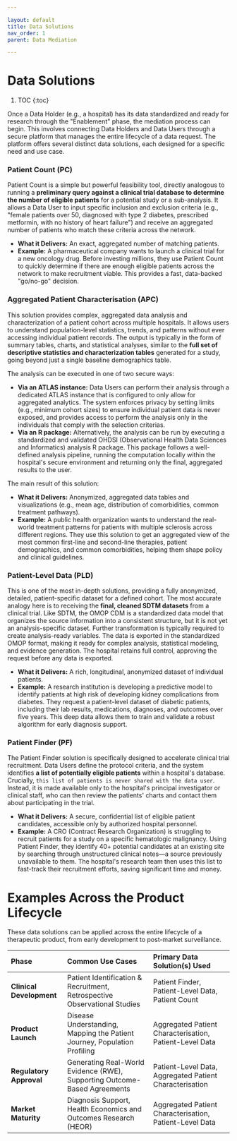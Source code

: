```yaml
---

layout: default
title: Data Solutions
nav_order: 1
parent: Data Mediation

---
```


# Data Solutions

1. TOC
{:toc}


Once a Data Holder (e.g., a hospital) has its data standardized and ready for
research through the "Enablement" phase, the mediation process can begin. This
involves connecting Data Holders and Data Users through a secure platform that
manages the entire lifecycle of a data request. The platform offers several
distinct data solutions, each designed for a specific need and use case.

### Patient Count (PC)

Patient Count is a simple but powerful feasibility tool, directly analogous to running a **preliminary query against a clinical trial database to determine the number of eligible patients** for a potential study or a sub-analysis. It allows a Data User
to input specific inclusion and exclusion criteria (e.g., "female patients over
50, diagnosed with type 2 diabetes, prescribed metformin, with no history of
heart failure") and receive an aggregated number of patients who match these
criteria across the network.

* **What it Delivers:** An exact, aggregated number of matching patients.
* **Example:** A pharmaceutical company wants to launch a clinical trial for a
  new oncology drug. Before investing millions, they use Patient Count to
  quickly determine if there are enough eligible patients across the network to
  make recruitment viable. This provides a fast, data-backed "go/no-go"
  decision.

### Aggregated Patient Characterisation (APC)

This solution provides complex, aggregated data analysis and characterization
of a patient cohort across multiple hospitals. It allows users to understand
population-level statistics, trends, and patterns without ever accessing
individual patient records. The output is typically in the form of summary
tables, charts, and statistical analyses, similar to the **full set of descriptive statistics and characterization tables** generated for a study, going beyond just a single baseline demographics table.

The analysis can be executed in one of two secure ways:

* **Via an ATLAS instance:** Data Users can perform their analysis through a
  dedicated ATLAS instance that is configured to only allow for aggregated
  analytics. The system enforces privacy by setting limits (e.g., minimum
  cohort sizes) to ensure individual patient data is never exposed, and
  provides access to perform the analysis only in the individuals that comply
  with the selection criterias.
* **Via an R package:** Alternatively, the analysis can be run by executing a
  standardized and validated OHDSI (Observational
  Health Data Sciences and Informatics) analysis R package. This package follows a well-defined
  analysis pipeline, running the
  computation locally within the hospital's secure environment and returning
  only the final, aggregated results to the user.

The main result of this solution:

* **What it Delivers:** Anonymized, aggregated data tables and visualizations
  (e.g., mean age, distribution of comorbidities, common treatment pathways).
* **Example:** A public health organization wants to understand the real-world
  treatment patterns for patients with multiple sclerosis across different
  regions. They use this solution to get an aggregated view of the most common
  first-line and second-line therapies, patient demographics, and common
  comorbidities, helping them shape policy and clinical guidelines.

### Patient-Level Data (PLD)

This is one of the most in-depth solutions, providing a fully anonymized,
detailed, patient-specific dataset for a defined cohort. The most accurate analogy here is to receiving the **final, cleaned SDTM datasets** from a clinical trial. Like SDTM, the OMOP CDM is a standardized data model that organizes the source information into a consistent structure, but it is not yet an analysis-specific dataset. Further transformation is typically required to create analysis-ready variables. The data is exported
in the standardized OMOP format, making it ready for complex analysis,
statistical modeling, and evidence generation. The hospital retains full
control, approving the request before any data is exported.

* **What it Delivers:** A rich, longitudinal, anonymized dataset of individual
  patients.
* **Example:** A research institution is developing a predictive model to
  identify patients at high risk of developing kidney complications from
  diabetes. They request a patient-level dataset of diabetic patients,
  including their lab results, medications, diagnoses, and outcomes over five
  years. This deep data allows them to train and validate a robust algorithm
  for early diagnosis support.

### Patient Finder (PF)

The Patient Finder solution is specifically designed to accelerate clinical
trial recruitment. Data Users define the protocol criteria, and the system
identifies **a list of potentially eligible patients** within a hospital's
database. Crucially, `this list of patients is never shared with the data
user`. Instead, it is made available only to the hospital's principal
investigator or clinical staff, who can then review the patients' charts and
contact them about participating in the trial.

* **What it Delivers:** A secure, confidential list of eligible patient
  candidates, accessible only by authorized hospital personnel.
* **Example:** A CRO (Contract Research Organization) is struggling to recruit
  patients for a study on a specific hematologic malignancy. Using Patient
  Finder, they identify 40+ potential candidates at an existing site by
  searching through unstructured clinical notes—a source previously unavailable
  to them. The hospital's research team then uses this list to fast-track their
  recruitment efforts, saving significant time and money.

# Examples Across the Product Lifecycle

These data solutions can be applied across the entire lifecycle of a
therapeutic product, from early development to post-market surveillance.

| Phase | Common Use Cases | Primary Data Solution(s) Used |
| :---- | :---- | :---- |
| **Clinical Development** | Patient Identification & Recruitment, Retrospective Observational Studies | Patient Finder, Patient-Level Data, Patient Count |
| **Product Launch** | Disease Understanding, Mapping the Patient Journey, Population Profiling | Aggregated Patient Characterisation, Patient-Level Data |
| **Regulatory Approval** | Generating Real-World Evidence (RWE), Supporting Outcome-Based Agreements | Patient-Level Data, Aggregated Patient Characterisation |
| **Market Maturity** | Diagnosis Support, Health Economics and Outcomes Research (HEOR) | Aggregated Patient Characterisation, Patient-Level Data |


